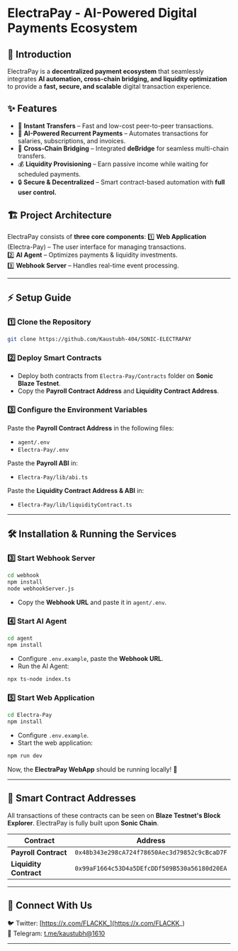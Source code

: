 # **ElectraPay - AI-Powered Digital Payments Ecosystem**

## 🚀 **Introduction**
ElectraPay is a **decentralized payment ecosystem** that seamlessly integrates **AI automation, cross-chain bridging, and liquidity optimization** to provide a **fast, secure, and scalable** digital transaction experience.

## ✨ **Features**
- 🔹 **Instant Transfers** – Fast and low-cost peer-to-peer transactions.
- 🤖 **AI-Powered Recurrent Payments** – Automates transactions for salaries, subscriptions, and invoices.
- 🌉 **Cross-Chain Bridging** – Integrated **deBridge** for seamless multi-chain transfers.
- 💰 **Liquidity Provisioning** – Earn passive income while waiting for scheduled payments.
- 🔒 **Secure & Decentralized** – Smart contract-based automation with **full user control.**

## 🏗 **Project Architecture**
ElectraPay consists of **three core components**:
1️⃣ **Web Application** (Electra-Pay) – The user interface for managing transactions.  
2️⃣ **AI Agent** – Optimizes payments & liquidity investments.  
3️⃣ **Webhook Server** – Handles real-time event processing.  

---

## ⚡ **Setup Guide**
### **1️⃣ Clone the Repository**
```sh
git clone https://github.com/Kaustubh-404/SONIC-ELECTRAPAY
```

### **2️⃣ Deploy Smart Contracts**
- Deploy both contracts from `Electra-Pay/Contracts` folder on **Sonic Blaze Testnet**.
- Copy the **Payroll Contract Address** and **Liquidity Contract Address**.

### **3️⃣ Configure the Environment Variables**
Paste the **Payroll Contract Address** in the following files:
- `agent/.env`
- `Electra-Pay/.env`

Paste the **Payroll ABI** in:
- `Electra-Pay/lib/abi.ts`

Paste the **Liquidity Contract Address & ABI** in:
- `Electra-Pay/lib/liquidityContract.ts`

---

## 🛠 **Installation & Running the Services**

### **3️⃣ Start Webhook Server**
```sh
cd webhook
npm install
node webhookServer.js
```
- Copy the **Webhook URL** and paste it in `agent/.env`.

### **4️⃣ Start AI Agent**
```sh
cd agent
npm install
```
- Configure `.env.example`, paste the **Webhook URL**.
- Run the AI Agent:
```sh
npx ts-node index.ts
```

### **5️⃣ Start Web Application**
```sh
cd Electra-Pay
npm install
```
- Configure `.env.example`.
- Start the web application:
```sh
npm run dev
```

Now, the **ElectraPay WebApp** should be running locally! 🎉

---

## 🔑 **Smart Contract Addresses**
All transactions of these contracts can be seen on **Blaze Testnet's Block Explorer**.
ElectraPay is fully built upon **Sonic Chain**.

| Contract | Address |
|----------|----------------------------------|
| **Payroll Contract** | `0x48b343e298cA724f78650Aec3d79852c9cBcaD7F` |
| **Liquidity Contract** | `0x99aF1664c53D4a5DEfcDDf509B530a56180d20EA` |

---

## 🔗 **Connect With Us**
🐦 Twitter: [https://x.com/FLACKK_](https://x.com/FLACKK_)  
📢 Telegram: [t.me/kaustubh@1610](https://t.me/kaustubh@1610)  

---

